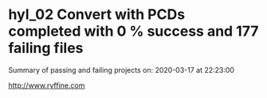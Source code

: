 # hyl_02 Convert with PCDs completed with 0 % success and 177 failing files

Summary of passing and failing projects on: 2020-03-17 at 22:23:00

http://www.ryffine.com
